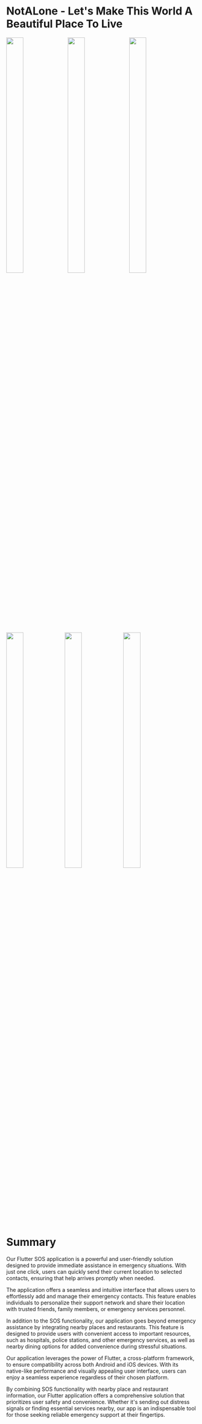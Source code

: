 # NotALone - Let's Make This World A Beautiful Place To Live

<img src="https://github.com/21goldy/not_alone/assets/64465355/5e6e0cdc-8794-4b82-ad80-eeba1af40578" width=30% height=40%> 
&nbsp;
<img src="https://github.com/21goldy/not_alone/assets/64465355/da8a3306-8d21-42be-a0de-c0f23dc40ade" width=30% height=40%>
&nbsp;
<img src="https://github.com/21goldy/not_alone/assets/64465355/b188e43e-ba7e-4cc7-90c9-21b63a6d5cdd" width=30% height=40%>
<br/><br/>
<img src="https://github.com/21goldy/not_alone/assets/64465355/0a903d99-5695-4780-bcd0-473bf1a2680d" width=30% height=40%>

<img src="https://github.com/21goldy/not_alone/assets/64465355/52b9dd80-2e8e-4477-83a3-ac3742f96351" width=30% height=40%>

<img src="https://github.com/21goldy/not_alone/assets/64465355/3a6f2258-ffbc-49fa-9390-74635460324f" width=30% height=40%>


# Summary

Our Flutter SOS application is a powerful and user-friendly solution designed to provide immediate assistance in emergency situations. With just one click, users can quickly send their current location to selected contacts, ensuring that help arrives promptly when needed. 

The application offers a seamless and intuitive interface that allows users to effortlessly add and manage their emergency contacts. This feature enables individuals to personalize their support network and share their location with trusted friends, family members, or emergency services personnel. 

In addition to the SOS functionality, our application goes beyond emergency assistance by integrating nearby places and restaurants. This feature is designed to provide users with convenient access to important resources, such as hospitals, police stations, and other emergency services, as well as nearby dining options for added convenience during stressful situations. 

Our application leverages the power of Flutter, a cross-platform framework, to ensure compatibility across both Android and iOS devices. With its native-like performance and visually appealing user interface, users can enjoy a seamless experience regardless of their chosen platform. 

By combining SOS functionality with nearby place and restaurant information, our Flutter application offers a comprehensive solution that prioritizes user safety and convenience. Whether it's sending out distress signals or finding essential services nearby, our app is an indispensable tool for those seeking reliable emergency support at their fingertips.
